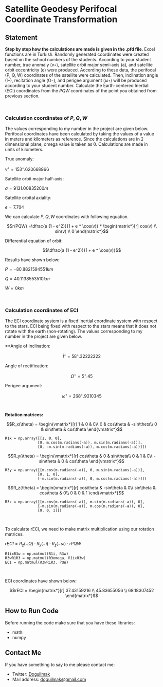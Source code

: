
# Satellite Geodesy Perifocal Coordinate Transformation

## Statement

**Step by step how the calculations are made is given in the .pfd file**. Excel functions are in Turkish. Randomly generated coordinates were created based on the school numbers of the students. According to your student number, true anomaly (v◦), satellite orbit major semi-axis (a), and satellite orbit eccentricity (e) were produced. According to these data, the perifocal (P, Q, W) coordinates of the satellite were calculated. Then, inclination angle (İ◦), recitation angle (Ω◦), and perigee argument (ω◦) will be produced according to your student number. Calculate the Earth-centered Inertial (ECI) coordinates from the $PQW$ coordinates of the point you obtained from previous section.

<br>

### Calculation coordinates of  $P, Q ,W$

The values corresponding to my number in the project are given below. Perifocal coordinates have been calculated by taking the values of a value in meters and kilometers as reference. Since the calculations are in 2 dimensional plane, omega value is taken as 0. Calculations are made in units of kilometers.

True anomaly:

$v^◦ = 153^◦. 620668966$  

Satellite orbit major half-axis:

$a = 9131.00835200 m$

Satellite orbital axiality:

$e = 7.704$



We can calculate $P, Q ,W$ coordinates with following equation.

$$r(PQW) =\dfrac{a (1 - e^2)}{1 + e * \cos(v)} * \begin{matrix*}[r]  
cos(v) \\  
sin(v) \\
0
\end{matrix*}$$

Differential equation of orbit: 

$$\dfrac{a (1 - e^2)}{1 + e * \cos(v)}$$

Results have shown below:

$P = -80.8821594551 km$

$Q = 40.1138553510 km$

$W = 0 km$

<br>

### Calculation coordinates of ECI

The ECI coordinate system is a fixed inertial coordinate system with respect to the stars. ECI being fixed with respect to the stars means that it does not rotate with the earth (non-rotating). The values corresponding to my number in the project are given below.

**Angle of inclination:

$$İ^◦ = 58^◦. 32222222$$

Angle of rectification:

$$Ω^◦ = 5^◦.45$$

Perigee argument:

$$ω^◦ = 268^◦.9310345$$

<br>

**Rotation matrices:** 

$$R_x(\theta) = \begin{vmatrix*}[r]  
1 & 0 & 0\\
0 & cos\theta & -sin\theta\\  
0 & sin\theta  & cos\theta
\end{vmatrix*}$$

    R1x = np.array([[1, 0, 0],
                   [0, m.cos(m.radians(-a)), m.sin(m.radians(-a))],
                   [0, -m.sin(m.radians(-a)), m.cos(m.radians(-a))]])

$$R_y(\theta) = \begin{vmatrix*}[r]  
cos\theta & 0 & sin\theta\\
0 & 1 & 0\\  
-sin\theta & 0  & cos\theta
\end{vmatrix*}$$

    R3y = np.array([[m.cos(m.radians(-a)), 0, m.sin(m.radians(-a))],
                   [0, 1, 0],
                   [-m.sin(m.radians(-a)), 0, m.cos(m.radians(-a))]])

$$R_z(\theta) = \begin{vmatrix*}[r]  
cos\theta & -sin\theta & 0\\
sin\theta & cos\theta & 0\\  
0 & 0  & 1
\end{vmatrix*}$$

    R3z = np.array([[m.cos(m.radians(-a)), m.sin(m.radians(-a)), 0],
                   [-m.sin(m.radians(-a)), m.cos(m.radians(-a)), 0],
                   [0, 0, 1]])

<br>

To calculate rECI, we need to make matrix multiplication using our rotation matrices.

$rECI = R_z(-\Omega) ⋅ R_x(-i) ⋅ R_z(-\omega) ⋅ rPQW$

    R1ixR3w = np.matmul(R1i, R3w)
    R3wR1R3 = np.matmul(R3omega, R1ixR3w)
    ECI = np.matmul(R3wR1R3, PQW)

<br>

ECI coordinates have shown below:

$$rECI = \begin{matrix*}[r]  
37.43159216 \\  
45.83655056 \\
68.18307452
\end{matrix*}$$

## How to Run Code

Before running the code make sure that you have these libraries:

 - math 
 - numpy 


## Contact Me

If you have something to say to me please contact me: 

 - Twitter: [Doguilmak](https://twitter.com/Doguilmak)  
 - Mail address: doguilmak@gmail.com
